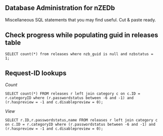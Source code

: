 ## Database Administration for nZEDb

Miscellaneous SQL statements that you may find useful. Cut & paste ready.

## Check progress while populating guid in releases table
```
SELECT count(*) from releases where nzb_guid is null and nzbstatus = 1;
```

## Request-ID lookups 
_Count_
```
SELECT count(*) FROM releases r left join category c on c.ID = r.categoryID where (r.passwordstatus between -6 and -1) and (r.haspreview = -1 and c.disablepreview = 0);
```
_View_
```
SELECT r.ID,r.passwordstatus,name FROM releases r left join category c on c.ID = r.categoryID where (r.passwordstatus between -6 and -1) and (r.haspreview = -1 and c.disablepreview = 0);
```